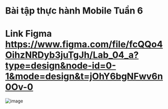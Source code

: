 # Bài tập thực hành Mobile Tuần 6
# Link Figma https://www.figma.com/file/fcQQo4OihzNRDyb3juTgJh/Lab_04_a?type=design&node-id=0-1&mode=design&t=jOhY6bgNFwv6n0Ov-0
![image](https://github.com/chicuongdev2002/Mobile_Week_6/assets/124854803/32441817-aaa4-4588-9f49-1f25a478862c)
